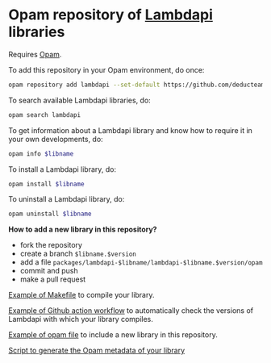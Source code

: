 Opam repository of [Lambdapi](https://github.com/Deducteam/lambdapi) libraries
=====================================

Requires [Opam](https://opam.ocaml.org/).

To add this repository in your Opam environment, do once:

```bash
opam repository add lambdapi --set-default https://github.com/deducteam/opam-lambdapi-repository.git
```

To search available Lambdapi libraries, do:

```bash
opam search lambdapi
```

To get information about a Lambdapi library and know how to require it in your own developments, do:

```bash
opam info $libname
```

To install a Lambdapi library, do:

```bash
opam install $libname
```

To uninstall a Lambdapi library, do:

```bash
opam uninstall $libname
```

**How to add a new library in this repository?**

- fork the repository
- create a branch `$libname.$version`
- add a file `packages/lambdapi-$libname/lambdapi-$libname.$version/opam`
- commit and push
- make a pull request

[Example of Makefile](https://github.com/fblanqui/lib/blob/master/Makefile) to compile your library.

[Example of Github action workflow](https://github.com/fblanqui/lib/blob/master/.github/workflows/main.yml) to automatically check the versions of Lambdapi with which your library compiles.

[Example of opam file](https://github.com/Deducteam/opam-lambdapi-repository/blob/master/packages/lambdapi-blanqui-lib/lambdapi-blanqui-lib.0.0.0/opam) to include a new library in this repository.

[Script to generate the Opam metadata of your library](https://github.com/Deducteam/opam-lambdapi-repository/blob/master/opam-data.sh)
